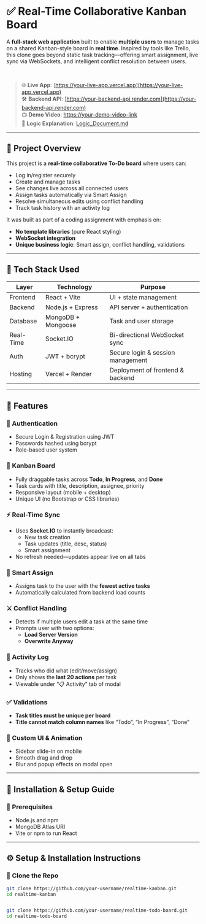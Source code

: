 # ✅ Real-Time Collaborative Kanban Board

A **full-stack web application** built to enable **multiple users** to manage tasks on a shared Kanban-style board in **real time**. Inspired by tools like Trello, this clone goes beyond static task tracking—offering smart assignment, live sync via WebSockets, and intelligent conflict resolution between users.

<br/>

> 🌐 **Live App**: [https://your-live-app.vercel.app](https://your-live-app.vercel.app)  
> 🛠️ **Backend API**: [https://your-backend-api.render.com](https://your-backend-api.render.com)  
> 📺 **Demo Video**: [https://your-demo-video-link](https://your-demo-video-link)  
> 📄 **Logic Explanation**: [Logic_Document.md](./Logic_Document.md)

---

## 📝 Project Overview

This project is a **real-time collaborative To-Do board** where users can:
- Log in/register securely
- Create and manage tasks
- See changes live across all connected users
- Assign tasks automatically via Smart Assign
- Resolve simultaneous edits using conflict handling
- Track task history with an activity log

It was built as part of a coding assignment with emphasis on:
- **No template libraries** (pure React styling)
- **WebSocket integration**
- **Unique business logic**: Smart assign, conflict handling, validations

---

## 🧰 Tech Stack Used

| Layer       | Technology           | Purpose                             |
|-------------|----------------------|-------------------------------------|
| Frontend    | React + Vite         | UI + state management               |
| Backend     | Node.js + Express    | API server + authentication         |
| Database    | MongoDB + Mongoose   | Task and user storage               |
| Real-Time   | Socket.IO            | Bi-directional WebSocket sync       |
| Auth        | JWT + bcrypt         | Secure login & session management   |
| Hosting     | Vercel + Render      | Deployment of frontend & backend    |

---

## 🚀 Features

### 👤 Authentication
- Secure Login & Registration using JWT
- Passwords hashed using bcrypt
- Role-based user system

### 🧠 Kanban Board
- Fully draggable tasks across **Todo**, **In Progress**, and **Done**
- Task cards with title, description, assignee, priority
- Responsive layout (mobile + desktop)
- Unique UI (no Bootstrap or CSS libraries)

### ⚡ Real-Time Sync
- Uses **Socket.IO** to instantly broadcast:
  - New task creation
  - Task updates (title, desc, status)
  - Smart assignment
- No refresh needed—updates appear live on all tabs

### 🧩 Smart Assign
- Assigns task to the user with the **fewest active tasks**
- Automatically calculated from backend load counts

### ⚔️ Conflict Handling
- Detects if multiple users edit a task at the same time
- Prompts user with two options:
  - **Load Server Version**
  - **Overwrite Anyway**

### 🧾 Activity Log
- Tracks who did what (edit/move/assign)
- Only shows the **last 20 actions** per task
- Viewable under “📋 Activity” tab of modal

### ✅ Validations
- **Task titles must be unique per board**
- **Title cannot match column names** like “Todo”, “In Progress”, “Done”

### 🎨 Custom UI & Animation
- Sidebar slide-in on mobile
- Smooth drag and drop
- Blur and popup effects on modal open

---

## 🧰 Installation & Setup Guide

### 🔧 Prerequisites
- Node.js and npm
- MongoDB Atlas URI
- Vite or npm to run React

---
## ⚙️ Setup & Installation Instructions

### 📂 Clone the Repo

```bash
git clone https://github.com/your-username/realtime-kanban.git
cd realtime-kanban


git clone https://github.com/your-username/realtime-todo-board.git
cd realtime-todo-board
